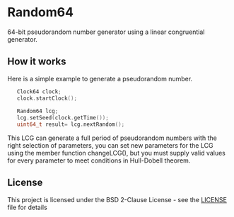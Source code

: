 # Random64

64-bit pseudorandom number generator using a linear congruential generator.

## How it works

Here is a simple example to generate a pseudorandom number.

```cpp
   Clock64 clock;
   clock.startClock();
   
   Random64 lcg;
   lcg.setSeed(clock.getTime());
   uint64_t result= lcg.nextRandom();
```

This LCG can generate a full period of pseudorandom numbers with the right selection of parameters, you can set new parameters for the LCG using the member function changeLCG(), but you must supply valid values for every parameter to meet conditions in Hull-Dobell theorem.

## License

This project is licensed under the BSD 2-Clause License - see the [LICENSE](LICENSE) file for details
